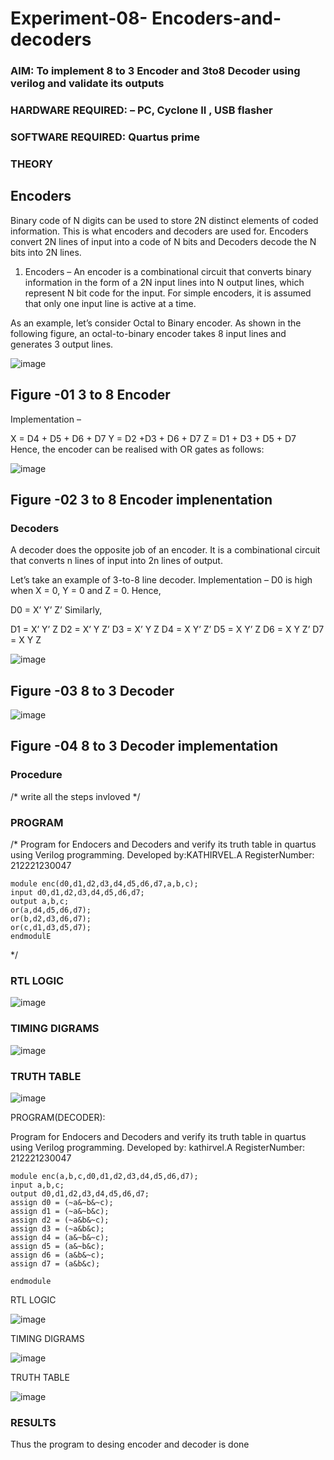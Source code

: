 # Experiment-08- Encoders-and-decoders 
### AIM: To implement 8 to 3 Encoder and  3to8 Decoder using verilog and validate its outputs
### HARDWARE REQUIRED:  – PC, Cyclone II , USB flasher
### SOFTWARE REQUIRED:   Quartus prime
### THEORY 

## Encoders
Binary code of N digits can be used to store 2N distinct elements of coded information. This is what encoders and decoders are used for. Encoders convert 2N lines of input into a code of N bits and Decoders decode the N bits into 2N lines.

1. Encoders –
An encoder is a combinational circuit that converts binary information in the form of a 2N input lines into N output lines, which represent N bit code for the input. For simple encoders, it is assumed that only one input line is active at a time.

As an example, let’s consider Octal to Binary encoder. As shown in the following figure, an octal-to-binary encoder takes 8 input lines and generates 3 output lines.

![image](https://user-images.githubusercontent.com/36288975/171543588-bc0746df-a173-4b35-989e-5fb7d385fe8a.png)
## Figure -01 3 to 8 Encoder 


Implementation –

X = D4 + D5 + D6 + D7
Y = D2 +D3 + D6 + D7
Z = D1 + D3 + D5 + D7 
Hence, the encoder can be realised with OR gates as follows:


![image](https://user-images.githubusercontent.com/36288975/171543740-68403b82-aa93-4c98-9343-f32b14885a2e.png)
## Figure -02 3 to 8 Encoder implenentation 

 ### Decoders 
A decoder does the opposite job of an encoder. It is a combinational circuit that converts n lines of input into 2n lines of output.

Let’s take an example of 3-to-8 line decoder.
Implementation –
D0 is high when X = 0, Y = 0 and Z = 0. Hence,

D0 = X’ Y’ Z’ 
Similarly,

D1 = X’ Y’ Z
D2 = X’ Y Z’
D3 = X’ Y Z
D4 = X Y’ Z’
D5 = X Y’ Z
D6 = X Y Z’
D7 = X Y Z 


![image](https://user-images.githubusercontent.com/36288975/171543978-ee2d0671-2846-40a1-8705-507fd6287a49.png)
## Figure -03 8 to 3 Decoder 



![image](https://user-images.githubusercontent.com/36288975/171543866-5a6eace6-8683-49d7-9c4f-a7cb30ec3035.png)
## Figure -04 8 to 3 Decoder implementation 

### Procedure
/* write all the steps invloved */



### PROGRAM 
/*
Program for Endocers and Decoders  and verify its truth table in quartus using Verilog programming.
Developed by:KATHIRVEL.A 
RegisterNumber: 212221230047 

~~~
module enc(d0,d1,d2,d3,d4,d5,d6,d7,a,b,c);
input d0,d1,d2,d3,d4,d5,d6,d7;
output a,b,c;
or(a,d4,d5,d6,d7);
or(b,d2,d3,d6,d7);
or(c,d1,d3,d5,d7);
endmodulE
~~~
*/






### RTL LOGIC  


![image](https://user-images.githubusercontent.com/94911373/172343696-ad45ca3a-52f3-45e6-aca8-08e7bdf53313.png)








### TIMING DIGRAMS  


![image](https://user-images.githubusercontent.com/94911373/172346108-515bc4f2-b6f3-4f1b-9ca1-aa72e533024b.png)





### TRUTH TABLE 

![image](https://user-images.githubusercontent.com/94911373/172343766-f6434062-2e05-41b6-a2df-13047f1dd368.png)



PROGRAM(DECODER):

Program for Endocers and Decoders  and verify its truth table in quartus using Verilog programming.
Developed by: kathirvel.A
RegisterNumber: 212221230047

~~~
module enc(a,b,c,d0,d1,d2,d3,d4,d5,d6,d7);
input a,b,c;
output d0,d1,d2,d3,d4,d5,d6,d7;
assign d0 = (~a&~b&~c);
assign d1 = (~a&~b&c);
assign d2 = (~a&b&~c);
assign d3 = (~a&b&c);
assign d4 = (a&~b&~c);
assign d5 = (a&~b&c);
assign d6 = (a&b&~c);
assign d7 = (a&b&c);

endmodule

~~~




RTL LOGIC

![image](https://user-images.githubusercontent.com/94911373/172344554-f8230ca1-d0f4-4379-8d40-b57203a908e6.png)




TIMING DIGRAMS


![image](https://user-images.githubusercontent.com/94911373/172344671-e917ec8c-b866-4d01-81c9-f5c67e8555c8.png)



TRUTH TABLE

![image](https://user-images.githubusercontent.com/94911373/172344753-3114d28e-c030-4430-a4ab-7579f9df08f5.png)













### RESULTS 
Thus the program to desing encoder and decoder is done
